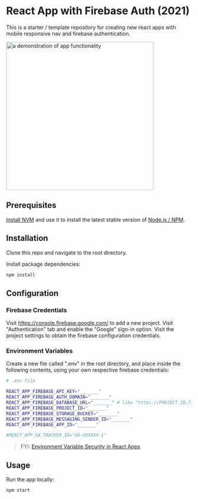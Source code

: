 # React App with Firebase Auth (2021)

This is a starter / template repository for creating new react apps with mobile responsive nav and firebase authentication.

<img src="https://github.com/s2t2/react-firebase-auth-template-2021/raw/demo/demo.gif" alt="a demonstration of app functionality" height="400" />


## Prerequisites

[Install NVM](https://github.com/nvm-sh/nvm#install--update-script) and
use it to install the latest stable version of [Node.js / NPM](https://nodejs.org/en/).

## Installation

Clone this repo and navigate to the root directory.

Install package dependencies:

```sh
npm install
```

## Configuration

### Firebase Credentials

Visit https://console.firebase.google.com/ to add a new project. Visit "Authentication"  tab and enable the "Google" sign-in option. Visit the project settings to obtain the firebase configuration credentials.

### Environment Variables

Create a new file called ".env" in the root directory, and place inside the following contents, using your own respective firebase credentials:

```sh
# .env file

REACT_APP_FIREBASE_API_KEY="_______"
REACT_APP_FIREBASE_AUTH_DOMAIN="_______"
REACT_APP_FIREBASE_DATABASE_URL="_______" # like "https://PROJECT_ID.firebaseio.com",
REACT_APP_FIREBASE_PROJECT_ID="_______"
REACT_APP_FIREBASE_STORAGE_BUCKET="_______"
REACT_APP_FIREBASE_MESSAGING_SENDER_ID="_______"
REACT_APP_FIREBASE_APP_ID="_______"

#REACT_APP_GA_TRACKER_ID="UA-XXXXXX-1"
```

> FYI: [Environment Variable Security in React Apps](https://create-react-app.dev/docs/adding-custom-environment-variables/)

## Usage

Run the app locally:

```sh
npm start
```
